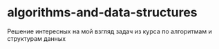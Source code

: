 # algorithms-and-data-structures
Решение интересных на мой взгляд задач из курса по алгоритмам и структурам данных 
